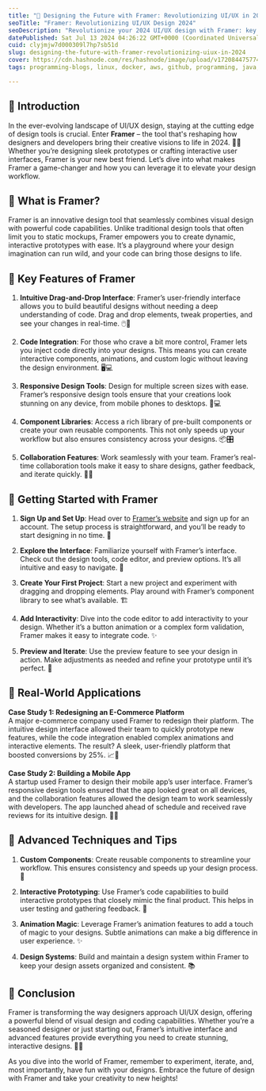 ```yaml
---
title: "🎨 Designing the Future with Framer: Revolutionizing UI/UX in 2024 🌟"
seoTitle: "Framer: Revolutionizing UI/UX Design 2024"
seoDescription: "Revolutionize your 2024 UI/UX design with Framer: key features, real-world applications, and advanced techniques for stunning, interactive prototypes"
datePublished: Sat Jul 13 2024 04:26:22 GMT+0000 (Coordinated Universal Time)
cuid: clyjmjw7d000309l7hp7sb51d
slug: designing-the-future-with-framer-revolutionizing-uiux-in-2024
cover: https://cdn.hashnode.com/res/hashnode/image/upload/v1720844757748/a92936c8-3264-48bc-9774-b26c4fe0f0de.png
tags: programming-blogs, linux, docker, aws, github, programming, java, javascript, python, data-science, web-development, nodejs, webdev, developer, devops

---
```


## 🎨 Introduction

In the ever-evolving landscape of UI/UX design, staying at the cutting edge of design tools is crucial. Enter **Framer** – the tool that's reshaping how designers and developers bring their creative visions to life in 2024. 🚀🌟 Whether you’re designing sleek prototypes or crafting interactive user interfaces, Framer is your new best friend. Let’s dive into what makes Framer a game-changer and how you can leverage it to elevate your design workflow.

## 🚀 What is Framer?

Framer is an innovative design tool that seamlessly combines visual design with powerful code capabilities. Unlike traditional design tools that often limit you to static mockups, Framer empowers you to create dynamic, interactive prototypes with ease. It’s a playground where your design imagination can run wild, and your code can bring those designs to life.

## 🌟 Key Features of Framer

1. **Intuitive Drag-and-Drop Interface**: Framer’s user-friendly interface allows you to build beautiful designs without needing a deep understanding of code. Drag and drop elements, tweak properties, and see your changes in real-time. 🖱️🎨
    
2. **Code Integration**: For those who crave a bit more control, Framer lets you inject code directly into your designs. This means you can create interactive components, animations, and custom logic without leaving the design environment. 🖥️💻
    
3. **Responsive Design Tools**: Design for multiple screen sizes with ease. Framer’s responsive design tools ensure that your creations look stunning on any device, from mobile phones to desktops. 📱💻
    
4. **Component Libraries**: Access a rich library of pre-built components or create your own reusable components. This not only speeds up your workflow but also ensures consistency across your designs. 📦🎛️
    
5. **Collaboration Features**: Work seamlessly with your team. Framer’s real-time collaboration tools make it easy to share designs, gather feedback, and iterate quickly. 🤝👥
    

## 🚀 Getting Started with Framer

1. **Sign Up and Set Up**: Head over to [Framer’s website](https://www.framer.com) and sign up for an account. The setup process is straightforward, and you’ll be ready to start designing in no time. 🎉
    
2. **Explore the Interface**: Familiarize yourself with Framer’s interface. Check out the design tools, code editor, and preview options. It’s all intuitive and easy to navigate. 🧩
    
3. **Create Your First Project**: Start a new project and experiment with dragging and dropping elements. Play around with Framer’s component library to see what’s available. 🏗️
    
4. **Add Interactivity**: Dive into the code editor to add interactivity to your design. Whether it’s a button animation or a complex form validation, Framer makes it easy to integrate code. ✨
    
5. **Preview and Iterate**: Use the preview feature to see your design in action. Make adjustments as needed and refine your prototype until it’s perfect. 🔄
    

## 🌟 Real-World Applications

**Case Study 1: Redesigning an E-Commerce Platform**  
A major e-commerce company used Framer to redesign their platform. The intuitive design interface allowed their team to quickly prototype new features, while the code integration enabled complex animations and interactive elements. The result? A sleek, user-friendly platform that boosted conversions by 25%. 📈🛒

**Case Study 2: Building a Mobile App**  
A startup used Framer to design their mobile app’s user interface. Framer’s responsive design tools ensured that the app looked great on all devices, and the collaboration features allowed the design team to work seamlessly with developers. The app launched ahead of schedule and received rave reviews for its intuitive design. 📱🌟

## 🚀 Advanced Techniques and Tips

1. **Custom Components**: Create reusable components to streamline your workflow. This ensures consistency and speeds up your design process. 🧩
    
2. **Interactive Prototyping**: Use Framer’s code capabilities to build interactive prototypes that closely mimic the final product. This helps in user testing and gathering feedback. 🧪
    
3. **Animation Magic**: Leverage Framer’s animation features to add a touch of magic to your designs. Subtle animations can make a big difference in user experience. ✨
    
4. **Design Systems**: Build and maintain a design system within Framer to keep your design assets organized and consistent. 📚
    

## 🌟 Conclusion

Framer is transforming the way designers approach UI/UX design, offering a powerful blend of visual design and coding capabilities. Whether you’re a seasoned designer or just starting out, Framer’s intuitive interface and advanced features provide everything you need to create stunning, interactive designs. 🚀🌟

As you dive into the world of Framer, remember to experiment, iterate, and, most importantly, have fun with your designs. Embrace the future of design with Framer and take your creativity to new heights!